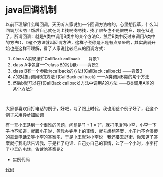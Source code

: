 # java回调机制

以前不理解什么叫回调，天天听人家说加一个回调方法啥的，心里想我草，什么叫回调方法啊？然后自己就在网上找啊找啊找，找了很多也不是很明白，现在知道了，所谓回调：就是A类中调用B类中的某个方法C，然后B类中反过来调用A类中的方法D，D这个方法就叫回调方法，这样子说你是不是有点晕晕的，其实我刚开始也是这样不理解，看了人家说比较经典的回调方式：



1. Class A实现接口CallBack callback——背景1
1. class A中包含一个class B的引用b ——背景2
1. class B有一个参数为callback的方法f(CallBack callback) ——背景3
1. A的对象a调用B的方法 f(CallBack callback) ——A类调用B类的某个方法 
1. 然后b就可以在f(CallBack callback)方法中调用A的方法 ——B类调用A类的某个方法D
<br>

大家都喜欢用打电话的例子，好吧，为了跟上时代，我也用这个例子好了，我这个例子采用异步加回调

有一天小王遇到一个很难的问题，问题是“1 + 1 = ?”，就打电话问小李，小李一下子也不知道，就跟小王说，等我办完手上的事情，就去想想答案，小王也不会傻傻的拿着电话去等小李的答案吧，于是小王就对小李说，我还要去逛街，你知道了答案就打我电话告诉我，于是挂了电话，自己办自己的事情，过了一个小时，小李打了小王的电话，告诉他答案是2

* 实例代码

[代码](https://github.com/shanyao19940801/BookeNote/tree/master/java/code/src/com/code/callback)